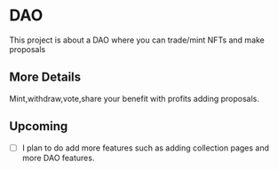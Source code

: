 # DAO

This project is about a DAO where you can trade/mint NFTs and make proposals
## More Details

Mint,withdraw,vote,share your benefit with profits adding proposals.
## Upcoming

- [ ] I plan to do add more features such as adding collection pages and more DAO features.


